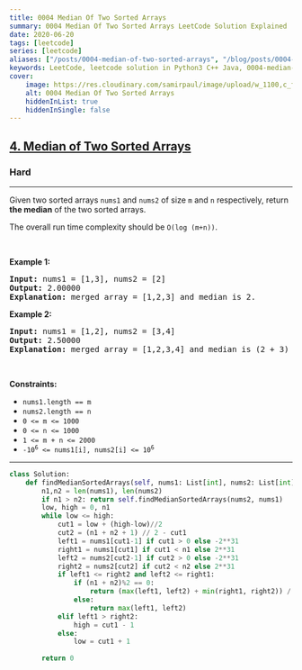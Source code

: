 ```yaml
---
title: 0004 Median Of Two Sorted Arrays
summary: 0004 Median Of Two Sorted Arrays LeetCode Solution Explained
date: 2020-06-20
tags: [leetcode]
series: [leetcode]
aliases: ["/posts/0004-median-of-two-sorted-arrays", "/blog/posts/0004-median-of-two-sorted-arrays", "/0004-median-of-two-sorted-arrays"]
keywords: LeetCode, leetcode solution in Python3 C++ Java, 0004-median-of-two-sorted-arrays solution
cover:
    image: https://res.cloudinary.com/samirpaul/image/upload/w_1100,c_fit,co_rgb:FFFFFF,l_text:Arial_70_bold:0004 Median Of Two Sorted Arrays/problem-solving.webp
    alt: 0004 Median Of Two Sorted Arrays
    hiddenInList: true
    hiddenInSingle: false
---
```



<h2><a href="https://leetcode.com/problems/median-of-two-sorted-arrays/">4. Median of Two Sorted Arrays</a></h2><h3>Hard</h3><hr><div><p>Given two sorted arrays <code>nums1</code> and <code>nums2</code> of size <code>m</code> and <code>n</code> respectively, return <strong>the median</strong> of the two sorted arrays.</p>

<p>The overall run time complexity should be <code>O(log (m+n))</code>.</p>

<p>&nbsp;</p>
<p><strong class="example">Example 1:</strong></p>

<pre><strong>Input:</strong> nums1 = [1,3], nums2 = [2]
<strong>Output:</strong> 2.00000
<strong>Explanation:</strong> merged array = [1,2,3] and median is 2.
</pre>

<p><strong class="example">Example 2:</strong></p>

<pre><strong>Input:</strong> nums1 = [1,2], nums2 = [3,4]
<strong>Output:</strong> 2.50000
<strong>Explanation:</strong> merged array = [1,2,3,4] and median is (2 + 3) / 2 = 2.5.
</pre>

<p>&nbsp;</p>
<p><strong>Constraints:</strong></p>

<ul>
	<li><code>nums1.length == m</code></li>
	<li><code>nums2.length == n</code></li>
	<li><code>0 &lt;= m &lt;= 1000</code></li>
	<li><code>0 &lt;= n &lt;= 1000</code></li>
	<li><code>1 &lt;= m + n &lt;= 2000</code></li>
	<li><code>-10<sup>6</sup> &lt;= nums1[i], nums2[i] &lt;= 10<sup>6</sup></code></li>
</ul>
</div>

---




```python
class Solution:
    def findMedianSortedArrays(self, nums1: List[int], nums2: List[int]) -> float:
        n1,n2 = len(nums1), len(nums2)
        if n1 > n2: return self.findMedianSortedArrays(nums2, nums1)
        low, high = 0, n1
        while low <= high:
            cut1 = low + (high-low)//2
            cut2 = (n1 + n2 + 1) // 2 - cut1
            left1 = nums1[cut1-1] if cut1 > 0 else -2**31
            right1 = nums1[cut1] if cut1 < n1 else 2**31
            left2 = nums2[cut2-1] if cut2 > 0 else -2**31
            right2 = nums2[cut2] if cut2 < n2 else 2**31
            if left1 <= right2 and left2 <= right1:
                if (n1 + n2)%2 == 0:
                    return (max(left1, left2) + min(right1, right2)) / 2
                else:
                    return max(left1, left2)
            elif left1 > right2:
                high = cut1 - 1
            else:
                low = cut1 + 1
                
        return 0
```
